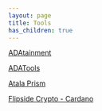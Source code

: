 ```yaml
---
layout: page
title: Tools
has_children: true
---
```


[ADAtainment](https://www.adatainment.com/)

[ADATools](https://adatools.io/)

[Atala Prism](https://www.atalaprism.io/)

[Flipside Crypto - Cardano](https://app.flipsidecrypto.com/cooperative/cardano)
